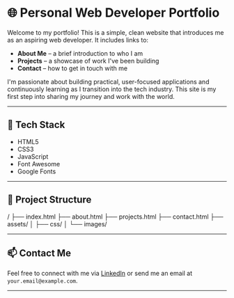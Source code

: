 # 🌐 Personal Web Developer Portfolio

Welcome to my portfolio! This is a simple, clean website that introduces me as an aspiring web developer. It includes links to:

- **About Me** – a brief introduction to who I am
- **Projects** – a showcase of work I've been building
- **Contact** – how to get in touch with me

I'm passionate about building practical, user-focused applications and continuously learning as I transition into the tech industry. This site is my first step into sharing my journey and work with the world.

---

## 🚀 Tech Stack

- HTML5
- CSS3
- JavaScript
- Font Awesome
- Google Fonts

---

## 📁 Project Structure

/
├── index.html
├── about.html
├── projects.html
├── contact.html
├── assets/
│ ├── css/
│ └── images/

---

## 📫 Contact Me

Feel free to connect with me via [LinkedIn](https://your-linkedin-profile.com) or send me an email at `your.email@example.com`.

---
